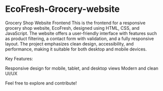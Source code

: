 # EcoFresh-Grocery-website
Grocery Shop Website Frontend
This is the frontend for a responsive grocery shop website, EcoFresh, designed using HTML, CSS, and JavaScript. The website offers a user-friendly interface with features such as product filtering, a contact form with validation, and a fully responsive layout. The project emphasizes clean design, accessibility, and performance, making it suitable for both desktop and mobile devices.

Key Features:

Responsive design for mobile, tablet, and desktop views
Modern and clean UI/UX

Feel free to explore and contribute!


